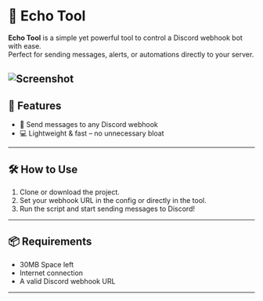 # 💬 Echo Tool

**Echo Tool** is a simple yet powerful tool to control a Discord webhook bot with ease.  
Perfect for sending messages, alerts, or automations directly to your server.

![Screenshot](https://i.imagesup.co/images2/99daf2df5a2bcf3ed8e8f2e956351ce340bfea69.png)
---

## 🚀 Features
- 📡 Send messages to any Discord webhook
- 💻 Lightweight & fast – no unnecessary bloat

---

## 🛠️ How to Use
1. Clone or download the project.
2. Set your webhook URL in the config or directly in the tool.
3. Run the script and start sending messages to Discord!

---

## 📦 Requirements
- 30MB Space left
- Internet connection
- A valid Discord webhook URL

---
